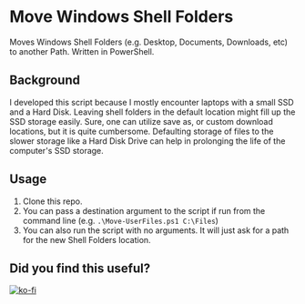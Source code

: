 # Move Windows Shell Folders

Moves Windows Shell Folders (e.g. Desktop, Documents, Downloads, etc) to another Path. Written in PowerShell.

## Background
I developed this script because I mostly encounter laptops with a small SSD and a Hard Disk. Leaving shell folders in the default location might fill up the SSD storage easily. Sure, one can utilize save as, or custom download locations, but it is quite cumbersome. Defaulting storage of files to the slower storage like a Hard Disk Drive can help in prolonging the life of the computer's SSD storage.

## Usage
1. Clone this repo.
2. You can pass a destination argument to the script if run from the command line (e.g. `.\Move-UserFiles.ps1 C:\Files`)
3. You can also run the script with no arguments. It will just ask for a path for the new Shell Folders location.

## Did you find this useful?
[![ko-fi](https://www.ko-fi.com/img/donate_sm.png)](https://ko-fi.com/aebibtech)

